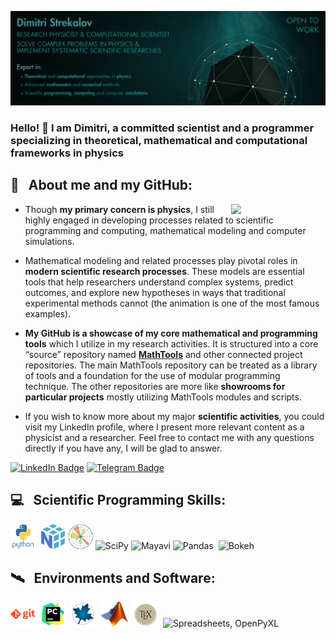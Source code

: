 ![Banner Image](Images/Banner.png)

### Hello! 👋 I am Dimitri, a committed scientist and a programmer specializing in theoretical, mathematical and computational frameworks in physics

## 📜 &nbsp; About me and my GitHub:

<img align="right" src="https://github.com/StDLabs/StDLabs/blob/main/Gifs/1111.gif" width="30%"/>

* Though **my primary concern is physics**, I still highly engaged in developing processes related to scientific
programming and computing, mathematical modeling and computer simulations.

* Mathematical modeling and related processes play pivotal roles in **modern scientific research processes**.
These models are essential tools that help researchers understand complex systems, predict outcomes, and explore new
hypotheses in ways that traditional experimental methods cannot (the animation is one of the most famous examples).

* **My GitHub is a showcase of my core mathematical and programming tools** which I utilize in my research activities.
It is structured into a core “source” repository named [**MathTools**](https://github.com/StDLabs/MathTools) and other
connected project repositories. The main MathTools repository can be treated as a library of tools and a foundation for
the use of modular programming technique. The other repositories are more like **showrooms for particular projects**
mostly utilizing MathTools modules and scripts.

* If you wish to know more about my major **scientific activities**, you could visit my LinkedIn profile,
where I present more relevant content as a physicist and a researcher. Feel free to contact me with any questions
directly if you have any, I will be glad to answer.

<a href="https://www.linkedin.com/in/dimitri-strekalov"><img src="https://img.shields.io/badge/LinkedIn-blue?style=for-the-badge&logo=linkedin&logoColor=white" alt="LinkedIn Badge"></a>
<a href="https://t.me/StDimitri"><img src="https://img.shields.io/badge/Telegram-2CA5E0?style=for-the-badge&logo=telegram&logoColor=white" alt="Telegram Badge"></a>

## 💻 &nbsp; Scientific Programming Skills:

<p>
<img src="https://github.com/devicons/devicon/blob/master/icons/python/python-original-wordmark.svg" title="Python" alt="Python" height="40"/>&nbsp;
<img src="https://github.com/devicons/devicon/blob/master/icons/numpy/numpy-original.svg" title="NumPy" alt="NumPy" height="40"/>
<img src="https://github.com/devicons/devicon/blob/master/icons/matplotlib/matplotlib-original.svg" title="Matplotlib" alt="Matplotlib" height="40"/>
<img src="https://images.squarespace-cdn.com/content/6596dfc539fa52603ef8b8d4/1704482165515-P512Q484O8BPGP5D7YQ2/scipy%2Bpng%2BHQ.png?format=1500w&content-type=image%2Fpng" title="SciPy" alt="SciPy" height="40"/>
<img src="https://scipy-lectures.org/_images/mayavi-logo.png" title="Mayavi" alt="Mayavi" height="40"/>
<img src="https://encrypted-tbn0.gstatic.com/images?q=tbn:ANd9GcTCpCB6Du8H6Lrm5WIbDcdW59uqoSiL-eeTlw&s" title="Pandas" alt="Pandas" height="40"/>&nbsp;
<img src="https://pydata.org/wp-content/uploads/2017/11/bokeh-logo-300.png" title="Bokeh" alt="Bokeh" height="40"/>&nbsp;
</p>

## 🛰 &nbsp; Environments and Software:

<p>
<img src="https://github.com/devicons/devicon/blob/master/icons/git/git-plain-wordmark.svg" title="Git" alt="Git" height="40"/>&nbsp;
<img src="https://github.com/devicons/devicon/blob/master/icons/pycharm/pycharm-original.svg" title="PyCharm" alt="PyCharm" height="40"/>&nbsp;
<img src="https://github.com/StDLabs/StDLabs/blob/main/Icons/Maple_lg2.png" title="Maple" alt="Maple" height="40"/>&nbsp;
<img src="https://github.com/StDLabs/StDLabs/blob/main/Icons/Matlab_Logo.png" title="Matlab" alt="Matlab" height="40"/>&nbsp;
<img src="https://github.com/StDLabs/StDLabs/blob/main/Icons/Latex-icon2.png" title="LaTeX" alt="LaTeX" height="40"/>&nbsp;
<img src="https://www.pyxll.com/blog/wp-content/uploads/2018/07/excel-to-xlsx.png.webp" title="Spreadsheets, OpenPyXL" alt="Spreadsheets, OpenPyXL" height="40"/>&nbsp;
</p>
